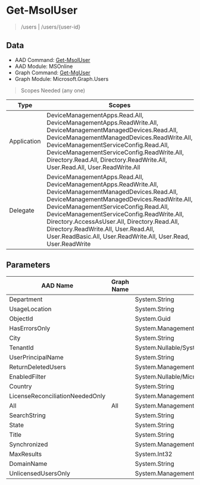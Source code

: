 # Get-MsolUser

> /users | /users/{user-id}

## Data

+ AAD Command: [Get-MsolUser](https://docs.microsoft.com/en-us/powershell/module/MSOnline/Get-MsolUser)
+ AAD Module: MSOnline
+ Graph Command: [Get-MgUser](https://docs.microsoft.com/en-us/powershell/module/Microsoft.Graph.Users/Get-MgUser)
+ Graph Module: Microsoft.Graph.Users

> Scopes Needed (any one)

|Type|Scopes|
|---|---|
|Application|DeviceManagementApps.Read.All, DeviceManagementApps.ReadWrite.All, DeviceManagementManagedDevices.Read.All, DeviceManagementManagedDevices.ReadWrite.All, DeviceManagementServiceConfig.Read.All, DeviceManagementServiceConfig.ReadWrite.All, Directory.Read.All, Directory.ReadWrite.All, User.Read.All, User.ReadWrite.All|
|Delegate|DeviceManagementApps.Read.All, DeviceManagementApps.ReadWrite.All, DeviceManagementManagedDevices.Read.All, DeviceManagementManagedDevices.ReadWrite.All, DeviceManagementServiceConfig.Read.All, DeviceManagementServiceConfig.ReadWrite.All, Directory.AccessAsUser.All, Directory.Read.All, Directory.ReadWrite.All, User.Read.All, User.ReadBasic.All, User.ReadWrite.All, User.Read, User.ReadWrite|

## Parameters

|AAD Name|Graph Name|AAD Type|Graph Type|Infos|
|---|---|---|---|---|
|Department||System.String|||
|UsageLocation||System.String|||
|ObjectId||System.Guid|||
|HasErrorsOnly||System.Management.Automation.SwitchParameter|||
|City||System.String|||
|TenantId||System.Nullable/System.Guid|||
|UserPrincipalName||System.String|||
|ReturnDeletedUsers||System.Management.Automation.SwitchParameter|||
|EnabledFilter||System.Nullable/Microsoft.Online.Administration.UserEnabledFilter|||
|Country||System.String|||
|LicenseReconciliationNeededOnly||System.Management.Automation.SwitchParameter|||
|All|All|System.Management.Automation.SwitchParameter|System.Management.Automation.SwitchParameter||
|SearchString||System.String|||
|State||System.String|||
|Title||System.String|||
|Synchronized||System.Management.Automation.SwitchParameter|||
|MaxResults||System.Int32|||
|DomainName||System.String|||
|UnlicensedUsersOnly||System.Management.Automation.SwitchParameter|||

